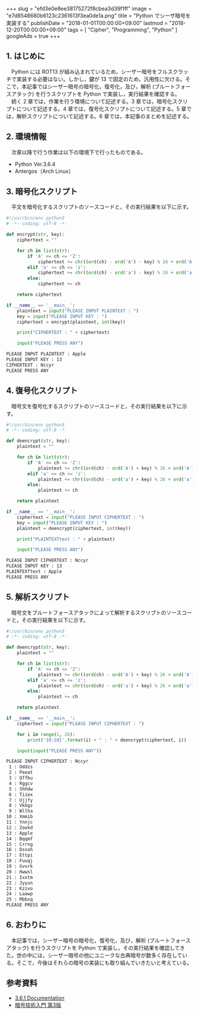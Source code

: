 +++
slug = "efd3e0e8ee38175272f8cbea3d39f1ff"
image = "e7d8548680b6123c2361613f3ea0de1a.png"
title = "Python でシーザ暗号を実装する"
publishDate = "2018-01-01T00:00:00+09:00"
lastmod = "2018-12-20T00:00:00+09:00"
tags = [ "Cipher", "Programming", "Python" ]
googleAds = true
+++

## 1. はじめに
　Python には ROT13 が組み込まれているため，シーザー暗号をフルスクラッチで実装する必要はない。しかし，鍵が 13 で固定のため，汎用性に欠ける。そこで，本記事ではシーザー暗号の暗号化，復号化，及び，解析 (ブルートフォースアタック) を行うスクリプトを  Python で実装し，実行結果を確認する。  
　続く 2 章では，作業を行う環境について記述する。3 章では，暗号化スクリプトについて記述する。4 章では，復号化スクリプトについて記述する。5 章では，解析スクリプトについて記述する。6 章では，本記事のまとめを記述する。

## 2. 環境情報
　次章以降で行う作業は以下の環境下で行ったものである。

 * Python Ver.3.6.4
 * Antergos（Arch Linux）

## 3. 暗号化スクリプト
　平文を暗号化するスクリプトのソースコードと，その実行結果を以下に示す。

```python
#!/usr/bin/env python3
# -*- coding: utf-8 -*-

def encrypt(str, key):
    ciphertext = ""

    for ch in list(str):
        if 'A' <= ch <= 'Z':
            ciphertext += chr((ord(ch) - ord('A') - key) % 26 + ord('A'))
        elif 'a' <= ch <= 'z':
            ciphertext += chr((ord(ch) - ord('a') - key) % 26 + ord('a'))
        else:
            ciphertext += ch

    return ciphertext

if __name__ == '__main__':
    plaintext = input("PLEASE INPUT PLAINTEXT : ")
    key = input("PLEASE INPUT KEY : ")
    ciphertext = encrypt(plaintext, int(key))

    print("CIPHERTEXT : " + ciphertext)

    input("PLEASE PRESS ANY")
```

```bash
PLEASE INPUT PLAINTEXT : Apple
PLEASE INPUT KEY : 13
CIPHERTEXT : Nccyr
PLEASE PRESS ANY
```

## 4. 復号化スクリプト
　暗号文を復号化するスクリプトのソースコードと，その実行結果を以下に示す。

```python
#!/usr/bin/env python3
# -*- coding: utf-8 -*-

def deencrypt(str, key):
    plaintext = ""

    for ch in list(str):
        if 'A' <= ch <= 'Z':
            plaintext += chr((ord(ch) - ord('A') + key) % 26 + ord('A'))
        elif 'a' <= ch <= 'z':
            plaintext += chr((ord(ch) - ord('a') + key) % 26 + ord('a'))
        else:
            plaintext += ch

    return plaintext

if __name__ == '__main__':
    ciphertext = input("PLEASE INPUT CIPHERTEXT : ")
    key = input("PLEASE INPUT KEY : ")
    plaintext = deencrypt(ciphertext, int(key))

    print("PLAINTEXTtext : " + plaintext)

    input("PLEASE PRESS ANY")
```

```bash
PLEASE INPUT CIPHERTEXT : Nccyr
PLEASE INPUT KEY : 13
PLAINTEXTtext : Apple
PLEASE PRESS ANY
```

## 5. 解析スクリプト
　暗号文をブルートフォースアタックによって解析するスクリプトのソースコードと，その実行結果を以下に示す。

```python
#!/usr/bin/env python3
# -*- coding: utf-8 -*-

def deencrypt(str, key):
    plaintext = ""

    for ch in list(str):
        if 'A' <= ch <= 'Z':
            plaintext += chr((ord(ch) - ord('A') + key) % 26 + ord('A'))
        elif 'a' <= ch <= 'z':
            plaintext += chr((ord(ch) - ord('a') + key) % 26 + ord('a'))
        else:
            plaintext += ch

    return plaintext

if __name__ == '__main__':
    ciphertext = input("PLEASE INPUT CIPHERTEXT : ")

    for i in range(1, 26):
        print('{0:2d}'.format(i) + " : " + deencrypt(ciphertext, i))

    input(input("PLEASE PRESS ANY"))
```

```bash
PLEASE INPUT CIPHERTEXT : Nccyr
 1 : Oddzs
 2 : Peeat
 3 : Qffbu
 4 : Rggcv
 5 : Shhdw
 6 : Tiiex
 7 : Ujjfy
 8 : Vkkgz
 9 : Wllha
10 : Xmmib
11 : Ynnjc
12 : Zookd
13 : Apple
14 : Bqqmf
15 : Crrng
16 : Dssoh
17 : Ettpi
18 : Fuuqj
19 : Gvvrk
20 : Hwwsl
21 : Ixxtm
22 : Jyyun
23 : Kzzvo
24 : Laawp
25 : Mbbxq
PLEASE PRESS ANY
```

## 6. おわりに
　本記事では，シーザー暗号の暗号化，復号化，及び，解析 (ブルートフォースアタック) を行うスクリプトを Python で実装し，その実行結果を確認してきた。世の中には，シーザー暗号の他にユニークな古典暗号が数多く存在している。そこで，今後はそれらの暗号の実装にも取り組んでいきたいと考えている。

## 参考資料

 * [3.6.1 Documentation](https://docs.python.jp/3/)
 * [暗号技術入門 第3版](http://www.hyuki.com/cr/)
